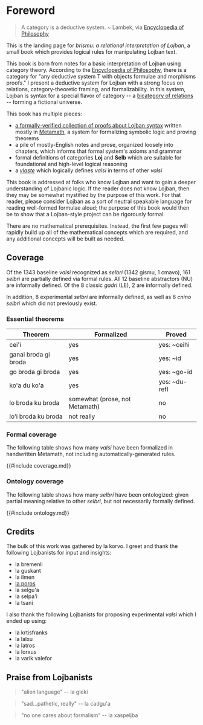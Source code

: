 # Foreword

> A category is a deductive system. ~ Lambek, via [Encyclopedia of
> Philosophy](https://plato.stanford.edu/entries/category-theory/)

This is the landing page for *brismu: a relational interpretation of Lojban*, a
small book which provides logical rules for manipulating Lojban text.

This book is born from notes for a basic interpretation of Lojban using
category theory. According to the [Encyclopedia of
Philosophy](https://plato.stanford.edu/entries/category-theory/), there is a
category for "any deductive system T with objects formulae and morphisms
proofs." I present a deductive system for Lojban with a strong focus on
relations, category-theoretic framing, and formalizability. In this system,
Lojban is syntax for a special flavor of category -- a [bicategory of
relations](https://ncatlab.org/nlab/show/bicategory+of+relations) -- forming a
fictional universe.

This book has multiple pieces:

* [a formally-verified collection of proofs about Lojban syntax](mmtheorems.html)
  written mostly in [Metamath](https://us.metamath.org/), a system for
  formalizing symbolic logic and proving theorems
* a pile of mostly-English notes and prose, organized loosely into chapters,
  which informs that formal system's axioms and grammar
* formal definitions of categories **Loj** and **Selb** which are suitable for
  foundational and high-level logical reasoning
* a [*vlaste*](vlaste.md) which logically defines *valsi* in terms of other
  *valsi*

This book is addressed at folks who know Lojban and want to gain a deeper
understanding of Lojbanic logic. If the reader does not know Lojban, then they
may be somewhat mystified by the purpose of this work. For that reader, please
consider Lojban as a sort of neutral speakable language for reading well-formed
formulae aloud; the purpose of this book would then be to show that a
Lojban-style project can be rigorously formal.

There are no mathematical prerequisites. Instead, the first few pages will
rapidly build up all of the mathematical concepts which are required, and any
additional concepts will be built as needed.

## Coverage

Of the 1343 baseline *valsi* recognized as *selbri* (1342 gismu, 1 cmavo), 161
*selbri* are partially defined via formal rules. All 12 baseline abstractors (NU)
are informally defined. Of the 8 classic *gadri* (LE), 2 are informally defined.

In addition, 8 experimental *selbri* are informally defined, as well as 6 *cnino
selbri* which did not previously exist.

### Essential theorems

Theorem | Formalized | Proved
---|---|---
cei'i | yes | yes: ~ceihi
ganai broda gi broda | yes | yes: ~id
go broda gi broda | yes | yes: ~go-id
ko'a du ko'a | yes | yes: ~du-refl
lo broda ku broda | somewhat (prose, not Metamath) | no
lo'i broda ku broda | not really | no

### Formal coverage

The following table shows how many *valsi* have been formalized in handwritten
Metamath, not including automatically-generated rules.

{{#include coverage.md}}

### Ontology coverage

The following table shows how many *selbri* have been ontologized: given partial
meaning relative to other *selbri*, but not necessarily formally defined.

{{#include ontology.md}}

## Credits

The bulk of this work was gathered by la korvo. I greet and thank the following
Lojbanists for input and insights:

* la bremenli
* la guskant
* la ilmen
* [la poros](https://pcy.ulyssis.be/)
* la selgu'a
* la selpa'i
* la tsani

I also thank the following Lojbanists for proposing experimental *valsi* which I
ended up using:

* la krtisfranks
* la lalxu
* la latros
* la lorxus
* la varik valefor

## Praise from Lojbanists

> "alien language" -- la gleki

> "sad...pathetic, really" -- la cadgu'a

> "no one cares about formalism" -- la xaspeljba
